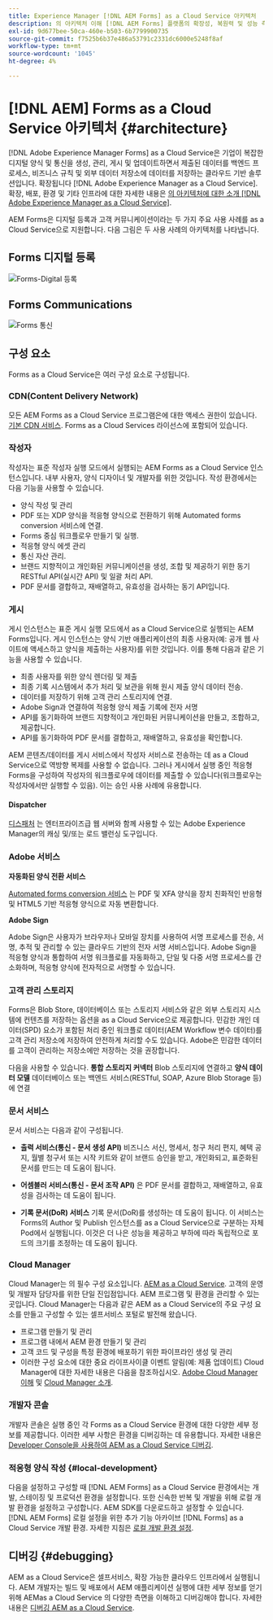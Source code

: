 ```yaml
---
title: Experience Manager [!DNL AEM Forms] as a Cloud Service 아키텍처
description: 의 아키텍처 이해 [!DNL AEM Forms] 플랫폼의 확장성, 복원력 및 성능 측면에 대해 as a Cloud Service으로 알아볼 수 있습니다.
exl-id: 9d677bee-50ca-460e-b503-6b7799900735
source-git-commit: f7525b6b37e486a53791c2331dc6000e5248f8af
workflow-type: tm+mt
source-wordcount: '1045'
ht-degree: 4%

---
```


# [!DNL AEM] Forms as a Cloud Service 아키텍처 {#architecture}

[!DNL Adobe Experience Manager Forms] as a Cloud Service은 기업이 복잡한 디지털 양식 및 통신을 생성, 관리, 게시 및 업데이트하면서 제출된 데이터를 백엔드 프로세스, 비즈니스 규칙 및 외부 데이터 저장소에 데이터를 저장하는 클라우드 기반 솔루션입니다. 확장됩니다 [!DNL Adobe Experience Manager as a Cloud Service]. 확장, 배포, 환경 및 기타 인프라에 대한 자세한 내용은 [의 아키텍처에 대한 소개 [!DNL Adobe Experience Manager as a Cloud Service]](https://experienceleague.adobe.com/docs/experience-manager-cloud-service/core-concepts/architecture.html).

AEM Forms은 디지털 등록과 고객 커뮤니케이션이라는 두 가지 주요 사용 사례를 as a Cloud Service으로 지원합니다. 다음 그림은 두 사용 사례의 아키텍처를 나타냅니다.

## Forms 디지털 등록

![Forms-Digital 등록](assets/forms-cloud-service-architecture-forms-digital-enrollment.svg)

## Forms Communications

![Forms 통신](assets/forms-cloud-service-architecture-forms-communications.svg)

## 구성 요소

Forms as a Cloud Service은 여러 구성 요소로 구성됩니다.

### CDN(Content Delivery Network)

모든 AEM Forms as a Cloud Service 프로그램은에 대한 액세스 권한이 있습니다. [기본 CDN 서비스](https://experienceleague.adobe.com/docs/experience-manager-cloud-service/content/implementing/content-delivery/cdn.html). Forms as a Cloud Services 라이선스에 포함되어 있습니다.

### 작성자

작성자는 표준 작성자 실행 모드에서 실행되는 AEM Forms as a Cloud Service 인스턴스입니다. 내부 사용자, 양식 디자이너 및 개발자를 위한 것입니다. 작성 환경에서는 다음 기능을 사용할 수 있습니다.

* 양식 작성 및 관리
* PDF 또는 XDP 양식을 적응형 양식으로 전환하기 위해 Automated forms conversion 서비스에 연결.
* Forms 중심 워크플로우 만들기 및 실행.
* 적응형 양식 에셋 관리
* 통신 자산 관리.
* 브랜드 지향적이고 개인화된 커뮤니케이션을 생성, 조합 및 제공하기 위한 동기 RESTful API(실시간 API) 및 일괄 처리 API.
* PDF 문서를 결합하고, 재배열하고, 유효성을 검사하는 동기 API입니다.

### 게시

게시 인스턴스는 표준 게시 실행 모드에서 as a Cloud Service으로 실행되는 AEM Forms입니다. 게시 인스턴스는 양식 기반 애플리케이션의 최종 사용자(예: 공개 웹 사이트에 액세스하고 양식을 제출하는 사용자)를 위한 것입니다. 이를 통해 다음과 같은 기능을 사용할 수 있습니다.

* 최종 사용자를 위한 양식 렌더링 및 제출
* 최종 기록 시스템에서 추가 처리 및 보관을 위해 원시 제출 양식 데이터 전송.
* 데이터를 저장하기 위해 고객 관리 스토리지에 연결.
* Adobe Sign과 연결하여 적응형 양식 제출 기록에 전자 서명
* API를 동기화하여 브랜드 지향적이고 개인화된 커뮤니케이션을 만들고, 조합하고, 제공합니다.
* API를 동기화하여 PDF 문서를 결합하고, 재배열하고, 유효성을 확인합니다.

AEM 콘텐츠/데이터를 게시 서비스에서 작성자 서비스로 전송하는 데 as a Cloud Service으로 역방향 복제를 사용할 수 없습니다. 그러나 게시에서 실행 중인 적응형 Forms을 구성하여 작성자의 워크플로우에 데이터를 제출할 수 있습니다(워크플로우는 작성자에서만 실행할 수 있음). 이는 승인 사용 사례에 유용합니다.

#### Dispatcher

[디스패처](https://experienceleague.adobe.com/docs/experience-manager-cloud-service/content/implementing/content-delivery/disp-overview.html) 는 엔터프라이즈급 웹 서버와 함께 사용할 수 있는 Adobe Experience Manager의 캐싱 및/또는 로드 밸런싱 도구입니다.

### Adobe 서비스

**자동화된 양식 전환 서비스**

[Automated forms conversion 서비스](https://experienceleague.adobe.com/docs/aem-forms-automated-conversion-service/using/introduction.html) 는 PDF 및 XFA 양식을 장치 친화적인 반응형 및 HTML5 기반 적응형 양식으로 자동 변환합니다.

**Adobe Sign**

Adobe Sign은 사용자가 브라우저나 모바일 장치를 사용하여 서명 프로세스를 전송, 서명, 추적 및 관리할 수 있는 클라우드 기반의 전자 서명 서비스입니다. Adobe Sign을 적응형 양식과 통합하여 서명 워크플로를 자동화하고, 단일 및 다중 서명 프로세스를 간소화하며, 적응형 양식에 전자적으로 서명할 수 있습니다.

<!-- **PDF Service API**
Adobe’s PDF Services API lets create, combine, export, and extract data from PDFs through powerful and flexible cloud-based APIs. -->

### 고객 관리 스토리지

Forms은 Blob Store, 데이터베이스 또는 스토리지 서비스와 같은 외부 스토리지 시스템에 컨텐츠를 저장하는 옵션을 as a Cloud Service으로 제공합니다. 민감한 개인 데이터(SPD) 요소가 포함된 처리 중인 워크플로 데이터(AEM Workflow 변수 데이터)를 고객 관리 저장소에 저장하여 안전하게 처리할 수도 있습니다. Adobe은 민감한 데이터를 고객이 관리하는 저장소에만 저장하는 것을 권장합니다.

다음을 사용할 수 있습니다. **통합 스토리지 커넥터** Blob 스토리지에 연결하고 **양식 데이터 모델** 데이터베이스 또는 백엔드 서비스(RESTful, SOAP, Azure Blob Storage 등)에 연결

### 문서 서비스

문서 서비스는 다음과 같이 구성됩니다.

* **출력 서비스(통신 - 문서 생성 API)** 비즈니스 서신, 명세서, 청구 처리 편지, 혜택 공지, 월별 청구서 또는 시작 키트와 같이 브랜드 승인을 받고, 개인화되고, 표준화된 문서를 만드는 데 도움이 됩니다.

* **어셈블러 서비스(통신 - 문서 조작 API)** 은 PDF 문서를 결합하고, 재배열하고, 유효성을 검사하는 데 도움이 됩니다.

* **기록 문서(DoR) 서비스** 기록 문서(DoR)를 생성하는 데 도움이 됩니다. 이 서비스는 Forms의 Author 및 Publish 인스턴스를 as a Cloud Service으로 구분하는 자체 Pod에서 실행됩니다. 이것은 더 나은 성능을 제공하고 부하에 따라 독립적으로 포드의 크기를 조정하는 데 도움이 됩니다.

### Cloud Manager

Cloud Manager는 의 필수 구성 요소입니다. [AEM as a Cloud Service](https://experienceleague.adobe.com/docs/experience-manager-cloud-service/overview/introduction.html). 고객의 운영 및 개발자 담당자를 위한 단일 진입점입니다. AEM 프로그램 및 환경을 관리할 수 있는 곳입니다. Cloud Manager는 다음과 같은 AEM as a Cloud Service의 주요 구성 요소를 만들고 구성할 수 있는 셀프서비스 포털로 발전해 왔습니다.

* 프로그램 만들기 및 관리
* 프로그램 내에서 AEM 환경 만들기 및 관리
* 고객 코드 및 구성을 특정 환경에 배포하기 위한 파이프라인 생성 및 관리
* 이러한 구성 요소에 대한 중요 라이프사이클 이벤트 알림(예: 제품 업데이트) Cloud Manager에 대한 자세한 내용은 다음을 참조하십시오. [Adobe Cloud Manager 이해](https://experienceleague.adobe.com/docs/experience-manager-learn/foundation/cloud-manager/understand-cloud-manager-for-aem.html) 및 [Cloud Manager 소개](https://experienceleague.adobe.com/docs/experience-manager-cloud-manager/using/introduction-to-cloud-manager.html).

### 개발자 콘솔

개발자 콘솔은 실행 중인 각 Forms as a Cloud Service 환경에 대한 다양한 세부 정보를 제공합니다. 이러한 세부 사항은 환경을 디버깅하는 데 유용합니다. 자세한 내용은 [Developer Console을 사용하여 AEM as a Cloud Service 디버깅](https://experienceleague.adobe.com/docs/experience-manager-learn/cloud-service/debugging/debugging-aem-as-a-cloud-service/developer-console.html).

<!--

+++CDN (Content Delivery Network):

Every AEM Forms as a Cloud Service program has access to Fastly CDN service. It is included in the licence of Forms as a Cloud Services.

+++

+++Adaptive Forms
Adaptive Forms enable customers to author web-friendly reflowable web forms and fragments that are used by the customers for their data capture needs. This feature enables customers to manage their complex data capture needs easily, by leveraging multiple integrations with Adobe Sign, Document Services, Form Data Model, Automated Forms Conversion service, and more.

+++

+++Automated Forms Conversion Service (AFCS)
Automated Forms Conversion service helps accelerate digitization and modernization of data capture experience through automated conversion of PDF forms to adaptive forms. The service, powered by Adobe Sensei, automatically converts your PDF forms to device-friendly, responsive, and HTML5-based adaptive forms. While leveraging the existing investments in PDF Forms and XFA, the service also applies appropriate validations, styling, and layout to adaptive form fields during conversion.

+++

+++Form Data Model
The Form Data Model (FDM) feature is the standard way of creating data integrations with external/internal data sources and using them across the different Forms as a Cloud Service features. FDM provides a rich editor for customers to integrate, define, and manage relationships between the different entities and data sources and perform operations on them. Form data is stored in a data store hosted on the customer premises. Organizations can also use blob store hosted by the cloud provider and Adobe Experince Platform to store data.

+++

+++Forms Workflows
Forms-centric workflows is an extension to the default AEM Workflow and provides our customers with additional workflow capabilities like Form Data review, task assignment, and document services invocation.

+++

+++Communications
Forms as a Cloud Service offering consists of multiple services tailored specifically for document processing.

+++

+++Document of Record
A Document of Record is a PDF version of a form. It provides an ability to keep a record of the information  that you provide and submit in an Adaptive Form in PDF fromat. The service provides a default DoR template and tools to develop a custom template.

+++

## Terminologies

<!-- ## Cloud Manager{#cloud-manager}

Cloud Manager is an essential component to [AEM as a Cloud Service](https://experienceleague.adobe.com/docs/experience-manager-cloud-service/overview/introduction.html?lang=en). Each new tenant of the [!DNL AEM Forms] as a Cloud Service is first provisioned for Cloud Manager access. Cloud Manager is the single-entry point for the operations and developer persona of our customers. It is the place from where the AEM programs and environments can be managed. Cloud Manager has evolved as a self-service portal where the main components of the AEM as a Cloud Service can be created and configured:

* Creating and managing programs
* Creating and managing the AEM environments within the programs
* Creating and managing the pipelines for deploying the customer code and configuration to a particular environment
* Getting notified of important lifecycle events for these components (for example, product updates)
For more information about Cloud Manager, see [Understand Adobe Cloud Manager](https://experienceleague.adobe.com/docs/experience-manager-learn/foundation/cloud-manager/understand-cloud-manager-for-aem.html) and [Introduction to Cloud Manager](https://experienceleague.adobe.com/docs/experience-manager-cloud-manager/using/introduction-to-cloud-manager.html).

## Users and Authentication {#users-and-authentication}

AEM as a Cloud Service includes Admin Console support for AEM instances and Adobe Identity Management System (IMS) based authentication. The Admin Console allows administrators to centrally manage all Experience Cloud users. Users and Groups can be assigned to product profiles associated with AEM as a Cloud Service instances, allowing them to log in to that instance. For more information about users, authentication, and, and accessing an instance of AEM as a Cloud Service, see [IMS Support for [!DNL Adobe Experience Manager] as a Cloud Service](https://experienceleague.adobe.com/docs/experience-manager-cloud-service/security/ims-support.html?lang=en#introduction).

Various personas are involved in a typical [!DNL AEM Forms] project. After you log in to your [!DNL AEM Forms] as a Cloud Service instance, you can [add users in admin console](https://experienceleague.adobe.com/docs/experience-manager-cloud-service/security/ims-support.html) for personas applicable to your organization or project and [assign users to built-in groups](forms-groups-privileges-tasks.md) to provide them required privileges.

To learn various in-built [!DNL AEM Forms] specific user groups and privileges available on [!DNL AEM Forms] as a Cloud Services instance, see [Configure, user, roles and groups](forms-groups-privileges-tasks.md). 

## Developer Experience {#developer-experience}

The new architecture supporting AEM as a Cloud Service brings some key changes to the overall developer experience. One of the major goals for the changes to developer experience is to allow migration to AEM as a Cloud Service as quickly as possible, with little modifications to existing custom code.

## Cloud development {#cloud-development}

Here are the guidelines to run your existing code smoothly on AEM as a Cloud Service environment:

* Store your code and configurations to the Git repository of the associated Cloud Manager program. It makes managing and integrating code with CI/CD a breeze.  
* Make application code and configuration compatible with the baseline [!DNL AEM Forms] images. Using the latest APIs helps to build faster and secure applications.
* Use the Cloud Manager pipeline associated with the Cloud Manager environment to build and deploy applications. It helps you bring the latest features and bug fixed for [!DNL AEM Forms] as a Cloud Service to your environment.
* Try that your custom applications pass all the code quality, security, and performance gates enforced in the pipeline. It helps build secure and better performing applications which leads to better customer experience. You can always use Cloud Manager UI to skip some checks.
This process is commonly referred to as cloud-first development. [!DNL AEM Forms] as a Cloud Service also provides an SDK to support rapid development before the pending code and configuration changes are attempted in the cloud.
Some interfaces that were previously part of the AEM QuickStart are no longer available to the users of the AEM as a Cloud Service environment. For instance, the Web Console where OSGI bundles and their associated configuration are managed. The CRXDE Lite content repository browser becomes only accessible on non-production environment types. A subset of the Web Console functionalities that developers require, especially when it comes to diagnostics and status purposes, is made available via a new developer console.
Also, one of the most common requirements for developers is quick access to the log files of the various environments. With [!DNL AEM Cloud Service], the log files of the different nodes in the Author, Publish are made available via the Cloud Manager, either in the form of files that can be downloaded or via APIs for tailing the logs. Due to the clear separation of code and content, developers can use a particular process for updating content as part of a deployment. The typical use cases for mutable content are:
* Standard “default” content that is part of the customer project (for example, folders, templates, workflows...)
* Search index definitions
* ACLs and permissions
* Service users and user groups
Set up your development environment, [Configure your CI/CD Pipeline](https://experienceleague.adobe.com/docs/experience-manager-cloud-manager/using/how-to-use/configuring-pipeline.html), and learn to [deploy your code](https://experienceleague.adobe.com/docs/experience-manager-cloud-manager/using/how-to-use/deploying-code.html) on the environment. -->

### 적응형 양식 작성 {#local-development}

다음을 설정하고 구성할 때 [!DNL AEM Forms] as a Cloud Service 환경에서는 개발, 스테이징 및 프로덕션 환경을 설정합니다. 또한 신속한 반복 및 개발을 위해 로컬 개발 환경을 설정하고 구성합니다. AEM SDK를 다운로드하고 설정할 수 있습니다. [!DNL AEM Forms] 로컬 설정을 위한 추가 기능 아카이브 [!DNL Forms] as a Cloud Service 개발 환경.  자세한 지침은 [로컬 개발 환경 설정](setup-local-development-environment.md).

## 디버깅 {#debugging}

AEM as a Cloud Service은 셀프서비스, 확장 가능한 클라우드 인프라에서 실행됩니다. AEM 개발자는 빌드 및 배포에서 AEM 애플리케이션 실행에 대한 세부 정보를 얻기 위해 AEMas a Cloud Service 의 다양한 측면을 이해하고 디버깅해야 합니다. 자세한 내용은 [디버깅 AEM as a Cloud Service](https://experienceleague.adobe.com/docs/experience-manager-learn/cloud-service/debugging/debugging-aem-as-a-cloud-service/overview.html).
